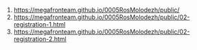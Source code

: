 1. <https://megafronteam.github.io/0005RosMolodezh/public/>
1. <https://megafronteam.github.io/0005RosMolodezh/public/02-registration-1.html>
1. <https://megafronteam.github.io/0005RosMolodezh/public/02-registration-2.html>
